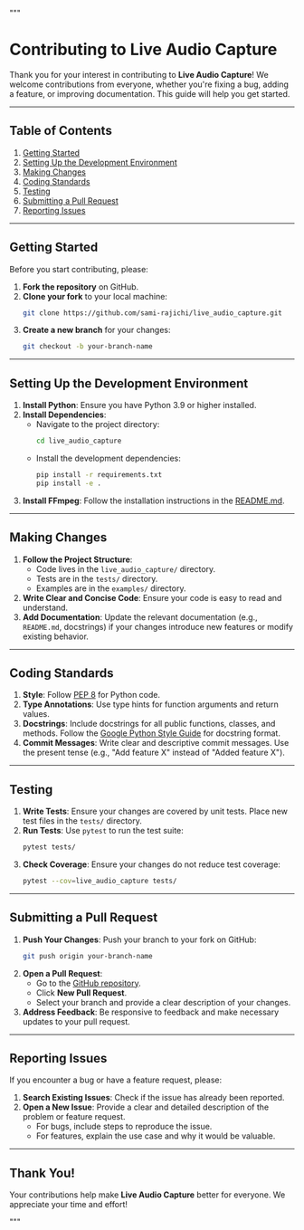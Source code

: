 """
# Contributing to Live Audio Capture

Thank you for your interest in contributing to **Live Audio Capture**! We welcome contributions from everyone, whether you're fixing a bug, adding a feature, or improving documentation. This guide will help you get started.

---

## Table of Contents
1. [Getting Started](#getting-started)
2. [Setting Up the Development Environment](#setting-up-the-development-environment)
3. [Making Changes](#making-changes)
4. [Coding Standards](#coding-standards)
5. [Testing](#testing)
6. [Submitting a Pull Request](#submitting-a-pull-request)
7. [Reporting Issues](#reporting-issues)

---

## Getting Started

Before you start contributing, please:
1. **Fork the repository** on GitHub.
2. **Clone your fork** to your local machine:
   ```bash
   git clone https://github.com/sami-rajichi/live_audio_capture.git
   ```
3. **Create a new branch** for your changes:
   ```bash
   git checkout -b your-branch-name
   ```

---

## Setting Up the Development Environment

1. **Install Python**: Ensure you have Python 3.9 or higher installed.
2. **Install Dependencies**:
   - Navigate to the project directory:
     ```bash
     cd live_audio_capture
     ```
   - Install the development dependencies:
     ```bash
     pip install -r requirements.txt
     pip install -e .
     ```
3. **Install FFmpeg**: Follow the installation instructions in the [README.md](README.md).

---

## Making Changes

1. **Follow the Project Structure**:
   - Code lives in the `live_audio_capture/` directory.
   - Tests are in the `tests/` directory.
   - Examples are in the `examples/` directory.
2. **Write Clear and Concise Code**: Ensure your code is easy to read and understand.
3. **Add Documentation**: Update the relevant documentation (e.g., `README.md`, docstrings) if your changes introduce new features or modify existing behavior.

---

## Coding Standards

1. **Style**: Follow [PEP 8](https://www.python.org/dev/peps/pep-0008/) for Python code.
2. **Type Annotations**: Use type hints for function arguments and return values.
3. **Docstrings**: Include docstrings for all public functions, classes, and methods. Follow the [Google Python Style Guide](https://google.github.io/styleguide/pyguide.html#38-comments-and-docstrings) for docstring format.
4. **Commit Messages**: Write clear and descriptive commit messages. Use the present tense (e.g., "Add feature X" instead of "Added feature X").

---

## Testing

1. **Write Tests**: Ensure your changes are covered by unit tests. Place new test files in the `tests/` directory.
2. **Run Tests**: Use `pytest` to run the test suite:
   ```bash
   pytest tests/
   ```
3. **Check Coverage**: Ensure your changes do not reduce test coverage:
   ```bash
   pytest --cov=live_audio_capture tests/
   ```

---

## Submitting a Pull Request

1. **Push Your Changes**: Push your branch to your fork on GitHub:
   ```bash
   git push origin your-branch-name
   ```
2. **Open a Pull Request**:
   - Go to the [GitHub repository](https://github.com/sami-rajichi/live_audio_capture).
   - Click **New Pull Request**.
   - Select your branch and provide a clear description of your changes.
3. **Address Feedback**: Be responsive to feedback and make necessary updates to your pull request.

---

## Reporting Issues

If you encounter a bug or have a feature request, please:
1. **Search Existing Issues**: Check if the issue has already been reported.
2. **Open a New Issue**: Provide a clear and detailed description of the problem or feature request.
   - For bugs, include steps to reproduce the issue.
   - For features, explain the use case and why it would be valuable.

---

## Thank You!

Your contributions help make **Live Audio Capture** better for everyone. We appreciate your time and effort!

"""